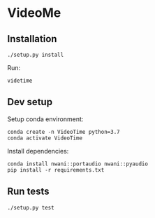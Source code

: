 # VideoMe

## Installation

```
./setup.py install
```

Run:

```
videtime
```

## Dev setup

Setup conda environment:
```
conda create -n VideoTime python=3.7
conda activate VideoTime
```

Install dependencies:

```
conda install nwani::portaudio nwani::pyaudio
pip install -r requirements.txt
```

## Run tests

```
./setup.py test
```
